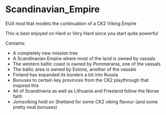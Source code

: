 # Scandinavian_Empire
EU4 mod that models the continuation of a CK2 Viking Empire

This is best enjoyed on Hard or Very Hard since you start quite powerful

Contains:
- A completely new mission tree
- A Scandinavian Empire where most of the land is owned by vassals
- The western baltic coast is owned by Pommerania, one of the vassals
- The baltic area is owned by Estone, another of the vassals
- Finland has expanded its borders a bit into Russia
- Bonuses to certain key provinces from the CK2 playthrough that inspired this
- All of Scandinavia as well as Lithuania and Friesland follow the Norse faith
- Jomsviking hold on Shetland for some CK2 viking flavour (and some pretty neat bonuses)
